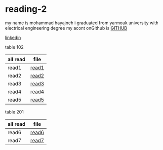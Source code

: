 # reading-2
my name is mohammad hayajneh 
i graduated from yarmouk university with electrical engineering degree
my acont onGithub is
 [GITHUB](https://github.com/mohammadhayajneh2014)


[linkedin](https://www.linkedin.com/in/mohammad-hayajneh-2ab099124/)


table 102

| all read    |        file          |
| ----------- | -------------------- |
| read1       | [read1](read1.md)    |
| read2       | [read2](read2.md)    |
| read3       | [read3](read3.md)    |
| read4       | [read4](read4.md)    |
| read5       | [read5](read5.md)    |



table 201 

| all read    |        file          |
| ----------- | -------------------- |
| read6       | [read6](read6.md)    |
| read7       | [read7](read7.md)    |
